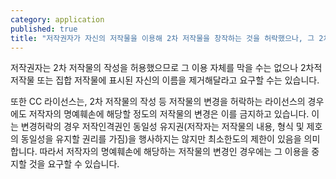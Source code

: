 ```yaml
---
category: application
published: true
title: "저작권자가 자신의 저작물을 이용해 2차 저작물을 창작하는 것을 허락했으나, 그 2차 저작물이 마음에 들지 않다면 원저작권자가 취할 수 있는 조치가 있나요?"
---
```




저작권자는 2차 저작물의 작성을 허용했으므로 그 이용 자체를 막을 수는 없으나 2차적 저작물 또는 집합 저작물에 표시된 자신의 이름을 제거해달라고 요구할 수는 있습니다. 

또한 CC 라이선스는, 2차 저작물의 작성 등 저작물의 변경을 허락하는 라이선스의 경우에도 저작자의 명예훼손에 해당할 정도의 저작물의 변경은 이를 금지하고 있습니다. 이는 변경허락의 경우 저작인격권인 동일성 유지권(저작자는 저작물의 내용, 형식 및 제호의 동일성을 유지할 권리를 가짐)을 행사하지는 않지만 최소한도의 제한이 있음을 의미합니다. 따라서 저작자의 명예훼손에 해당하는 저작물의 변경인 경우에는 그 이용을 중지할 것을 요구할 수 있습니다.
